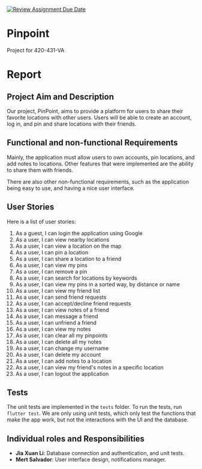 [![Review Assignment Due Date](https://classroom.github.com/assets/deadline-readme-button-24ddc0f5d75046c5622901739e7c5dd533143b0c8e959d652212380cedb1ea36.svg)](https://classroom.github.com/a/hntwdd95)
# Pinpoint

Project for 420-431-VA

# Report

## Project Aim and Description
Our project, PinPoint, aims to provide a platform for users to share their favorite locations with other users. Users will be able to create an account, log in, and pin and share locations with their friends.

## Functional and non-functional Requirements
Mainly, the application must allow users to own accounts, pin locations, and add notes to locations. Other features that were implemented are the ability to share them with friends.

There are also other non-functional requirements, such as the application being easy to use, and having a nice user interface.

## User Stories
Here is a list of user stories:


1. As a guest, I can login the application using Google
2. As a user, I can view nearby locations
3. As a user, I can view a location on the map
4. As a user, I can pin a location
5. As a user, I can share a location to a friend
6. As a user, I can view my pins
7. As a user, I can remove a pin
8. As a user, I can search for locations by keywords
9. As a user, I can view my pins in a sorted way, by distance or name
10. As a user, I can view my friend list
11. As a user, I can send friend requests
12. As a user, I can accept/decline friend requests
13. As a user, I can view notes of a friend
14. As a user, I can message a friend
15. As a user, I can unfriend a friend
16. As a user, I can view my notes
17. As a user, I can clear all my pinpoints
18. As a user, I can delete all my notes
19. As a user, I can change my username
20. As a user, I can delete my account
21. As a user, I can add notes to a location
22. As a user, I can view my friend's notes in a specific location
23. As a user, I can logout the application

## Tests
The unit tests are implemented in the `tests` folder. To run the tests, run `flutter test`. We are only using unit tests, which only test the functions that make the app work, but not the interactions with the UI and the database.

## Individual roles and Responsibilities
- **Jia Xuan Li**: Database connection and authentication, and unit tests.
- **Mert Salvador**: User interface design, notifications manager.